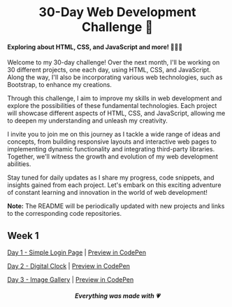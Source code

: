 <h1 align="center">30-Day Web Development Challenge 🚀</h1>

#### Exploring about HTML, CSS, and JavaScript and more! 👩🏻‍💻

Welcome to my 30-day challenge! Over the next month, I'll be working on 30 different projects, one each day, using HTML, CSS, and JavaScript. Along the way, I'll also be incorporating various web technologies, such as Bootstrap, to enhance my creations.

Through this challenge, I aim to improve my skills in web development and explore the possibilities of these fundamental technologies. Each project will showcase different aspects of HTML, CSS, and JavaScript, allowing me to deepen my understanding and unleash my creativity.

I invite you to join me on this journey as I tackle a wide range of ideas and concepts, from building responsive layouts and interactive web pages to implementing dynamic functionality and integrating third-party libraries. Together, we'll witness the growth and evolution of my web development abilities.

Stay tuned for daily updates as I share my progress, code snippets, and insights gained from each project. Let's embark on this exciting adventure of constant learning and innovation in the world of web development!

**Note:** The README will be periodically updated with new projects and links to the corresponding code repositories.

## Week 1

[Day 1 - Simple Login Page](https://github.com/DiegoMGE/30Days30Projects/tree/main/Day1) | [Preview in CodePen](https://codepen.io/_DiegoMGE_/full/qBJedoB)

[Day 2 - Digital Clock](https://github.com/DiegoMGE/30Days30Projects/tree/main/Day2) | [Preview in CodePen](https://codepen.io/_DiegoMGE_/full/XWxvBNW)

[Day 3 - Image Gallery](https://github.com/DiegoMGE/30Days30Projects/tree/main/Day2) | [Preview in CodePen](https://codepen.io/_DiegoMGE_/full/dygxxaw)

<h5 align="center">Everything was made with 💗</h5>
